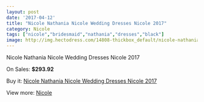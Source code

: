 ```yaml
---
layout: post
date: '2017-04-12'
title: "Nicole Nathania Nicole Wedding Dresses Nicole 2017"
category: Nicole
tags: ["nicole","bridesmaid","nathania","dresses","black"]
image: http://img.hectodress.com/14808-thickbox_default/nicole-nathania-nicole-wedding-dresses-nicole-2013.jpg
---
```

Nicole Nathania Nicole Wedding Dresses Nicole 2017

On Sales: **$293.92**
<a href="https://www.hectodress.com/nicole/7164-nicole-nathania-nicole-wedding-dresses-nicole-2013.html"><amp-img layout="responsive" width="600" height="600" src="//img.hectodress.com/14808-thickbox_default/nicole-nathania-nicole-wedding-dresses-nicole-2013.jpg" alt="Nicole Nathania Nicole Wedding Dresses Nicole 2017 0" /></a>

Buy it: [Nicole Nathania Nicole Wedding Dresses Nicole 2017](https://www.hectodress.com/nicole/7164-nicole-nathania-nicole-wedding-dresses-nicole-2013.html "Nicole Nathania Nicole Wedding Dresses Nicole 2017")

View more: [Nicole](https://www.hectodress.com/125-nicole "Nicole")